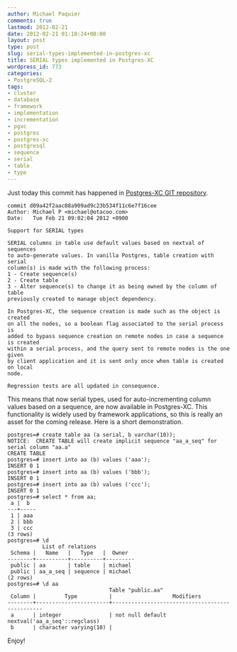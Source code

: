 ```yaml
---
author: Michael Paquier
comments: true
lastmod: 2012-02-21
date: 2012-02-21 01:10:24+00:00
layout: post
type: post
slug: serial-types-implemented-in-postgres-xc
title: SERIAL types implemented in Postgres-XC
wordpress_id: 773
categories:
- PostgreSQL-2
tags:
- cluster
- database
- framework
- implementation
- incrementation
- pgxc
- postgres
- postgres-xc
- postgresql
- sequence
- serial
- table
- type
---
```


Just today this commit has happened in [Postgres-XC GIT repository](http://postgres-xc.git.sourceforge.net/git/gitweb-index.cgi).

    commit d09a42f2aac08a909ad9c23b534f11c6e7f16cee
    Author: Michael P <michael@otacoo.com>
    Date:   Tue Feb 21 09:02:04 2012 +0900

    Support for SERIAL types

    SERIAL columns in table use default values based on nextval of sequences
    to auto-generate values. In vanilla Postgres, table creation with serial
    column(s) is made with the following process:
    1 - Create sequence(s)
    2 - Create table
    3 - Alter sequence(s) to change it as being owned by the column of table
    previously created to manage object dependency.

    In Postgres-XC, the sequence creation is made such as the object is created
    on all the nodes, so a boolean flag associated to the serial process is
    added to bypass sequence creation on remote nodes in case a sequence is created
    within a serial process, and the query sent to remote nodes is the one given
    by client application and it is sent only once when table is created on local
    node.

    Regression tests are all updated in consequence.

This means that now serial types, used for auto-incrementing column values based on a sequence, are now available in Postgres-XC. This functionality is widely used by framework applications, so this is really an asset for the coming release. Here is a short demonstration.

    postgres=# create table aa (a serial, b varchar(10));
    NOTICE:  CREATE TABLE will create implicit sequence "aa_a_seq" for serial column "aa.a"
    CREATE TABLE
    postgres=# insert into aa (b) values ('aaa');
    INSERT 0 1
    postgres=# insert into aa (b) values ('bbb');
    INSERT 0 1
    postgres=# insert into aa (b) values ('ccc');
    INSERT 0 1
    postgres=# select * from aa;
     a |  b  
    ---+-----
     1 | aaa
     2 | bbb
     3 | ccc
    (3 rows)
    postgres=# \d
               List of relations
     Schema |   Name   |   Type   |  Owner  
    --------+----------+----------+---------
     public | aa       | table    | michael
     public | aa_a_seq | sequence | michael
    (2 rows)
    postgres=# \d aa
                                    Table "public.aa"
     Column |         Type          |                   Modifiers                    
    --------+-----------------------+------------------------------------------------
     a      | integer               | not null default nextval('aa_a_seq'::regclass)
     b      | character varying(10) | 

Enjoy!
